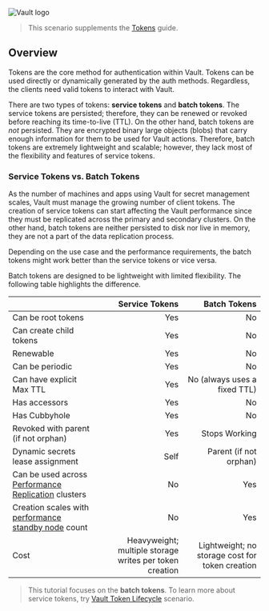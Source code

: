 ![Vault logo](./assets/Vault_Icon_FullColor.png)

> This scenario supplements the [Tokens](https://learn.hashicorp.com/vault/identity-access-management/tokens) guide.

## Overview

Tokens are the core method for authentication within Vault. Tokens can be used
directly or dynamically generated by the auth methods. Regardless, the clients
need valid tokens to interact with Vault.

There are two types of tokens: **service tokens** and **batch tokens**. The
service tokens are persisted; therefore, they can be renewed or revoked before
reaching its time-to-live (TTL). On the other hand, batch tokens are _not_
persisted. They are encrypted binary large objects (blobs) that carry enough
information for them to be used for Vault actions. Therefore, batch tokens are
extremely lightweight and scalable; however, they lack most of the flexibility
and features of service tokens.


### Service Tokens vs. Batch Tokens

As the number of machines and apps using Vault for secret management scales,
Vault must manage the growing number of client tokens. The creation of service
tokens can start affecting the Vault performance since they must be replicated
across the primary and secondary clusters. On the other hand, batch tokens are
neither persisted to disk nor live in memory, they are not a part of the data
replication process.

Depending on the use case and the performance requirements, the batch tokens
might work better than the service tokens or vice versa.

Batch tokens are designed to be lightweight with limited flexibility. The
following table highlights the difference.

|                                                                                                                           |                                          Service Tokens |                                    Batch Tokens |
| ------------------------------------------------------------------------------------------------------------------------- | ------------------------------------------------------: | ----------------------------------------------: |
| Can be root tokens                                                                                                        |                                                     Yes |                                              No |
| Can create child tokens                                                                                                   |                                                     Yes |                                              No |
| Renewable                                                                                                                 |                                                     Yes |                                              No |
| Can be periodic                                                                                                           |                                                     Yes |                                              No |
| Can have explicit Max TTL                                                                                                 |                                                     Yes |                    No (always uses a fixed TTL) |
| Has accessors                                                                                                             |                                                     Yes |                                              No |
| Has Cubbyhole                                                                                                             |                                                     Yes |                                              No |
| Revoked with parent (if not orphan)                                                                                       |                                                     Yes |                                   Stops Working |
| Dynamic secrets lease assignment                                                                                          |                                                    Self |                          Parent (if not orphan) |
| Can be used across [Performance Replication](https://www.vaultproject.io/docs/enterprise/replication/index.html) clusters |                                                      No |                                             Yes |
| Creation scales with [performance standby node](/vault/operations/performance-standbys.html) count                        |                                                      No |                                             Yes |
| Cost                                                                                                                      | Heavyweight; multiple storage writes per token creation | Lightweight; no storage cost for token creation |


> This tutorial focuses on the **batch tokens**. To learn more about service
tokens, try [Vault Token
Lifecycle](https://www.katacoda.com/hashicorp/scenarios/vault-tokens) scenario.
